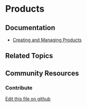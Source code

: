# Products

## Documentation

* [Creating and Managing Products](https://learn.liferay.com/w/commerce/product-management/creating-and-managing-products)

## Related Topics


## Community Resources


### Contribute

[Edit this file on github](https://github.com/olafk/controlpanel-documentation-docs/blob/master/md/74en/com_liferay_commerce_product_definitions_web_internal_portlet_CPDefinitionsPortlet.md)
